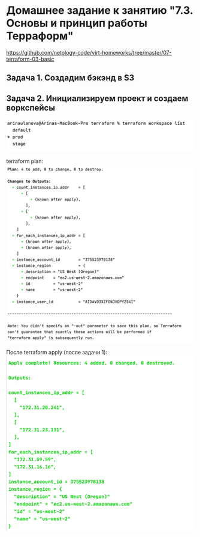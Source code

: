 # Домашнее задание к занятию "7.3. Основы и принцип работы Терраформ"

https://github.com/netology-code/virt-homeworks/tree/master/07-terraform-03-basic

## Задача 1. Создадим бэкэнд в S3


## Задача 2. Инициализируем проект и создаем воркспейсы
![image info](../images/virtual/terraform_basic/task2.png)

terraform plan:
![image info](../images/virtual/terraform_basic/task2_1.png)

После terraform apply (после задачи 1):
![image info](../images/virtual/terraform_basic/task2_2.png)




